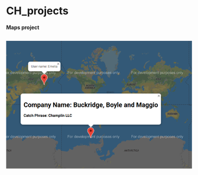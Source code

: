 # CH_projects

**Maps project**
```typescript project
```

![Maps capture](/typescript/maps/Capture.PNG )
